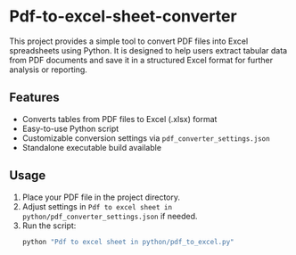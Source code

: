 # Pdf-to-excel-sheet-converter

This project provides a simple tool to convert PDF files into Excel spreadsheets using Python. It is designed to help users extract tabular data from PDF documents and save it in a structured Excel format for further analysis or reporting.

## Features

- Converts tables from PDF files to Excel (.xlsx) format
- Easy-to-use Python script
- Customizable conversion settings via `pdf_converter_settings.json`
- Standalone executable build available

## Usage

1. Place your PDF file in the project directory.
2. Adjust settings in `Pdf to excel sheet in python/pdf_converter_settings.json` if needed.
3. Run the script:
   ```sh
   python "Pdf to excel sheet in python/pdf_to_excel.py"
   ```
